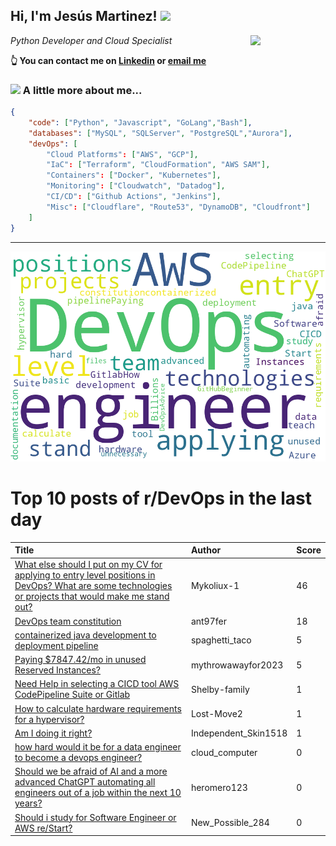 <!--
**jmartinezl/jmartinezl** is a ✨ _special_ ✨ repository because its `README.md` (this file) appears on your GitHub profile.

Here are some ideas to get you started:

- 🔭 I’m currently working on ...
- 🌱 I’m currently learning ...
- 👯 I’m looking to collaborate on ...
- 🤔 I’m looking for help with ...
- 💬 Ask me about ...
- 📫 How to reach me: ...
- 😄 Pronouns: ...
- ⚡ Fun fact: ...
-->

<h2>Hi, I'm Jesús Martinez! <img src="https://media.giphy.com/media/WUlplcMpOCEmTGBtBW/giphy.gif" width="30"> </h2>
<img align='right' src="https://media.giphy.com/media/NytMLKyiaIh6VH9SPm/giphy.gif" width="120">
<p><em>Python Developer and Cloud Specialist
</em></p>

**👆 You can contact me on [Linkedin](https://www.linkedin.com/in/jes%C3%BAs-martinez-2b7b10104/) or [email me](mailto:jesus.mtz.lorenzo@gmail.com)**

### <img src="https://media.giphy.com/media/VgCDAzcKvsR6OM0uWg/giphy.gif" width="50"> A little more about me...  

```json
{
    "code": ["Python", "Javascript", "GoLang","Bash"],
    "databases": ["MySQL", "SQLServer", "PostgreSQL","Aurora"],
    "devOps": [
        "Cloud Platforms": ["AWS", "GCP"],
        "IaC": ["Terraform", "CloudFormation", "AWS SAM"],
        "Containers": ["Docker", "Kubernetes"],
        "Monitoring": ["Cloudwatch", "Datadog"],
        "CI/CD": ["Github Actions", "Jenkins"],
        "Misc": ["Cloudflare", "Route53", "DynamoDB", "Cloudfront"]
    ]
}
```
---

![Wordcloud](./cloud.png)

# Top 10 posts of r/DevOps in the last day

| Title | Author | Score |
|:---|:---|:---|
| [What else should I put on my CV for applying to entry level positions in DevOps? What are some technologies or projects that would make me stand out?](https://www.reddit.com/r/devops/comments/ztk2oz/what_else_should_i_put_on_my_cv_for_applying_to/) | Mykoliux-1 | 46 |
| [DevOps team constitution](https://www.reddit.com/r/devops/comments/ztpp1w/devops_team_constitution/) | ant97fer | 18 |
| [containerized java development to deployment pipeline](https://www.reddit.com/r/devops/comments/ztmepl/containerized_java_development_to_deployment/) | spaghetti_taco | 5 |
| [Paying $7847.42/mo in unused Reserved Instances?](https://www.reddit.com/r/devops/comments/ztnbxy/paying_784742mo_in_unused_reserved_instances/) | mythrowawayfor2023 | 5 |
| [Need Help in selecting a CICD tool AWS CodePipeline Suite or Gitlab](https://www.reddit.com/r/devops/comments/zu7zmc/need_help_in_selecting_a_cicd_tool_aws/) | Shelby-family | 1 |
| [How to calculate hardware requirements for a hypervisor?](https://www.reddit.com/r/devops/comments/zu7wsu/how_to_calculate_hardware_requirements_for_a/) | Lost-Move2 | 1 |
| [Am I doing it right?](https://www.reddit.com/r/devops/comments/zttqnj/am_i_doing_it_right/) | Independent_Skin1518 | 1 |
| [how hard would it be for a data engineer to become a devops engineer?](https://www.reddit.com/r/devops/comments/ztm601/how_hard_would_it_be_for_a_data_engineer_to/) | cloud_computer | 0 |
| [Should we be afraid of AI and a more advanced ChatGPT automating all engineers out of a job within the next 10 years?](https://www.reddit.com/r/devops/comments/ztot6t/should_we_be_afraid_of_ai_and_a_more_advanced/) | heromero123 | 0 |
| [Should i study for Software Engineer or AWS re/Start?](https://www.reddit.com/r/devops/comments/zu0s88/should_i_study_for_software_engineer_or_aws/) | New_Possible_284 | 0 |

